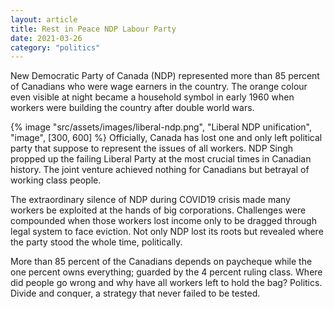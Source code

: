 ```yaml
---
layout: article
title: Rest in Peace NDP Labour Party
date: 2021-03-26
category: "politics"
---
```


New Democratic Party of Canada (NDP) represented more than 85 percent of Canadians who were wage earners in the country. The orange colour even visible at night became a household symbol in early 1960 when workers were building the country after double world wars.

<!-- excerpt -->

{% image "src/assets/images/liberal-ndp.png", "Liberal NDP unification", "image", [300, 600] %}
Officially, Canada has lost one and only left political party that suppose to represent the issues of all workers. NDP Singh propped up the failing Liberal Party at the most crucial times in Canadian history. The joint venture achieved nothing for Canadians but betrayal of working class people.

The extraordinary silence of NDP during COVID19 crisis made many workers be exploited at the hands of big corporations. Challenges were compounded when those workers lost income only to be dragged through legal system to face eviction. Not only NDP lost its roots but revealed where the party stood the whole time, politically.

More than 85 percent of the Canadians depends on paycheque while the one percent owns everything; guarded by the 4 percent ruling class. Where did people go wrong and why have all workers left to hold the bag? Politics. Divide and conquer, a strategy that never failed to be tested.

